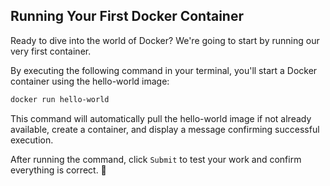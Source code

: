 ## Running Your First Docker Container

Ready to dive into the world of Docker? We're going to start by running our very first container.

By executing the following command in your terminal, you'll start a Docker container using the hello-world image:

```Bash
docker run hello-world
```

This command will automatically pull the hello-world image if not already available, create a container, and display a message confirming successful execution.

After running the command, click `Submit` to test your work and confirm everything is correct. 🚀